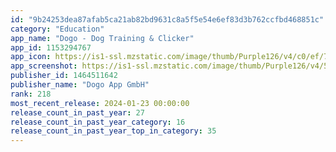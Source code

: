 ```yaml
---
id: "9b24253dea87afab5ca21ab82bd9631c8a5f5e54e6ef83d3b762ccfbd468851c"
category: "Education"
app_name: "Dogo - Dog Training & Clicker"
app_id: 1153294767
app_icon: https://is1-ssl.mzstatic.com/image/thumb/Purple126/v4/c0/ef/73/c0ef7391-348b-55d3-64d0-4bb8ce997553/AppIcon-0-1x_U007ephone-0-0-85-220-0.png/1024x1024bb.png
app_screenshot: https://is1-ssl.mzstatic.com/image/thumb/Purple126/v4/50/72/c0/5072c05f-cd8a-79cf-6465-c10a881f2390/a9798db0-d985-4f31-aae6-a02c8d3841f9_iOS-_1242x2688_-_V2_-_1.jpg/1242x2688bb.png
publisher_id: 1464511642
publisher_name: "Dogo App GmbH"
rank: 218
most_recent_release: 2024-01-23 00:00:00
release_count_in_past_year: 27
release_count_in_past_year_category: 16
release_count_in_past_year_top_in_category: 35
---
```

